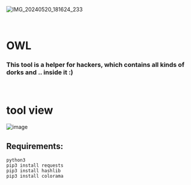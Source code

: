 ![IMG_20240520_181624_233](https://github.com/newamooz/OWL/assets/101067545/5034fe51-d56a-411f-bf4d-f11f5ecf6534)

<br>

# OWL
### This tool is a helper for hackers, which contains all kinds of dorks and .. inside it :)
<br>

# tool view
![image](https://github.com/newamooz/OWL/assets/101067545/5fd04f5c-c39b-4c1d-a01a-1e0fe17f2ce2)


## Requirements:
```
python3
pip3 install requests
pip3 install hashlib
pip3 install colorama
```
